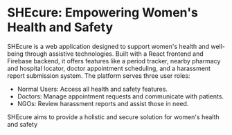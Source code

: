 # SHEcure: Empowering Women's Health and Safety
SHEcure is a web application designed to support women's health and well-being through assistive technologies. Built with a React frontend and Firebase backend, it offers features like a period tracker, nearby pharmacy and hospital locator, doctor appointment scheduling, and a harassment report submission system. The platform serves three user roles:

* Normal Users: Access all health and safety features.
* Doctors: Manage appointment requests and communicate with patients.
* NGOs: Review harassment reports and assist those in need.

SHEcure aims to provide a holistic and secure solution for women's health and safety
